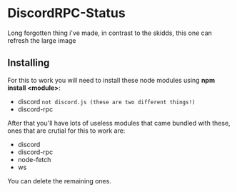 # DiscordRPC-Status
Long forgotten thing i've made, in contrast to the skidds, this one can refresh the large image
## Installing
For this to work you will need to install these node modules using **npm install \<module\>**:
- discord `not discord.js (these are two different things!)`
- discord-rpc

After that you'll have lots of useless modules that came bundled with these, ones that are crutial for this to work are:

- discord
- discord-rpc
- node-fetch
- ws

You can delete the remaining ones.
